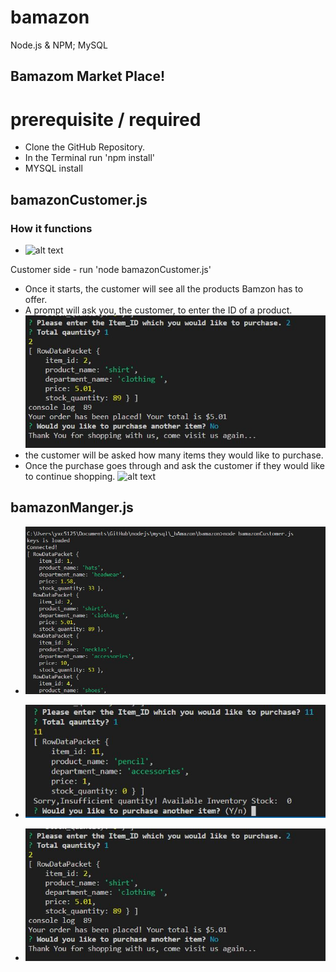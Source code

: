 # bamazon

Node.js & NPM; MySQL

## Bamazom Market Place!


# prerequisite / required

- Clone the GitHub Repository.
- In the Terminal run 'npm install'
- MYSQL install 


## bamazonCustomer.js

### How it functions

- ![alt text](https://media.giphy.com/media/pHXeniBEJnapX5Zq4l/giphy.gif)

Customer side - run 'node bamazonCustomer.js'

- Once it starts, the customer will see all the products Bamzon has to offer.
- A prompt will ask you, the customer, to enter the ID of a product.
![alt text](\images\quesCustAnsw.png)
- the customer will be asked how many items they would like to purchase.
- Once the purchase goes through and ask the customer if they would like to continue shopping.
  ![alt text](\images/prompt.png)

## bamazonManger.js


- ![alt text](\images\firstDbSelectAll.png)

- ![alt text](\images\InsuffiQty.png)

- ![alt text](\images\quesCustAnsw.png)





